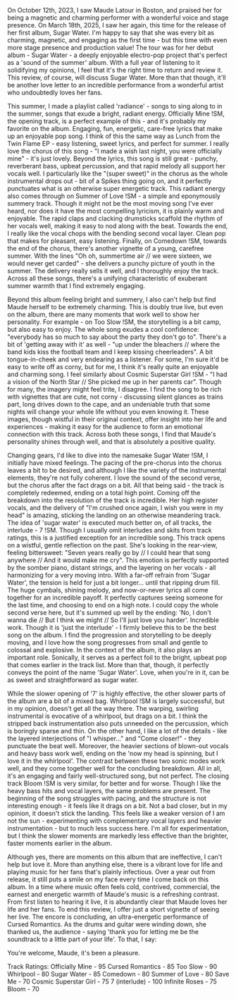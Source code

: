 On October 12th, 2023, I saw Maude Latour in Boston, and praised her for being a magnetic and charming performer with a wonderful voice and stage presence. On March 18th, 2025, I saw her again, this time for the release of her first album, Sugar Water. I'm happy to say that she was every bit as charming, magnetic, and engaging as the first time - but this time with even more stage presence and production value! The tour was for her debut album - Sugar Water - a deeply enjoyable electro-pop project that's perfect as a 'sound of the summer' album. With a full year of listening to it solidifying my opinions, I feel that it's the right time to return and review it. This review, of course, will discuss Sugar Water. More than that though, it'll be another love letter to an incredible performance from a wonderful artist who undoubtedly loves her fans. 

This summer, I made a playlist called 'radiance' - songs to sing along to in the summer, songs that exude a bright, radiant energy. Officially Mine !SM, the opening track, is a perfect example of this - and it's probably my favorite on the album. Engaging, fun, energetic, care-free lyrics that make up an enjoyable pop song. I think of this the same way as Lunch from the Twin Flame EP - easy listening, sweet lyrics, and perfect for summer. I really love the chorus of this song - "I made a wish last night, you were officially mine" - it's just lovely. Beyond the lyrics, this song is still great - punchy, reverberant bass, upbeat percussion, and that rapid melody all support her vocals well. I particularly like the "(super sweet)" in the chorus as the whole instrumental drops out - bit of a Spikes thing going on, and it perfectly punctuates what is an otherwise super energetic track. This radiant energy also comes through on Summer of Love !SM - a simple and eponymously summery track. Though it might not be the most moving song I've ever heard, nor does it have the most compelling lyricism, it is plainly warm and enjoyable. The rapid claps and clacking drumsticks scaffold the rhythm of her vocals well, making it easy to nod along with the beat. Towards the end, I really like the vocal chops with the bending second vocal layer. Clean pop that makes for pleasant, easy listening. Finally, on Comedown !SM, towards the end of the chorus, there's another vignette of a young, carefree summer. With the lines "Oh oh, summertime air // we were sixteen, we would never get carded" - she delivers a punchy picture of youth in the summer. The delivery really sells it well, and I thoroughly enjoy the track. Across all these songs, there's a unifying characteristic of exuberant summer warmth that I find extremely engaging.

Beyond this album feeling bright and summery, I also can't help but find Maude herself to be extremely charming. This is doubly true live, but even on the album, there are many moments that work well to show her personality. For example - on Too Slow !SM, the storytelling is a bit camp, but also easy to enjoy. The whole song exudes a cool confidence: "everybody has so much to say about the party they don't go to". There's a bit of 'getting away with it' as well - "up under the bleachers // where the band kids kiss the football team and I keep kissing cheerleaders". A bit tongue-in-cheek and very endearing as a listener. For some, I'm sure it'd be easy to write off as corny, but for me, I think it's really quite an enjoyable and charming song. I feel similarly about Cosmic Superstar Girl !SM - "I had a vision of the North Star // She picked me up in her parents car". Though for many, the imagery might feel trite, I disagree. I find the song to be rich with vignettes that are cute, not corny - discussing silent glances as trains part, long drives down to the cape, and an undeniable truth that some nights will change your whole life without you even knowing it. These images, though wistful in their original context, offer insight into her life and experiences - making it easy for the audience to form an emotional connection with this track. Across both these songs, I find that Maude's personality shines through well, and that is absolutely a positive quality. 

 Changing gears, I'd like to dive into the namesake Sugar Water !SM, I initially have mixed feelings. The pacing of the pre-chorus into the chorus leaves a bit to be desired, and although I like the variety of the instrumental elements, they're not fully coherent. I love the sound of the second verse, but the chorus after the fact drags on a bit. All that being said - the track is completely redeemed, ending on a total high point. Coming off the breakdown into the resolution of the track is incredible. Her high register vocals, and the delivery of "I'm crushed once again, I wish you were in my head" is amazing, sticking the landing on an otherwise meandering track. The idea of 'sugar water' is executed much better on, of all tracks, the interlude - 7 !SM. Though I usually omit interludes and skits from track ratings, this is a justified exception for an incredible song. This track opens on a wistful, gentle reflection on the past. She's looking in the rear-view, feeling bittersweet: "Seven years really go by // I could hear that song anywhere // And it would make me cry". This emotion is perfectly supported by the somber piano, distant strings, and the layering on her vocals - all harmonizing for a very moving intro. With a far-off refrain from 'Sugar Water', the tension is held for just a bit longer... until that ripping drum fill. The huge cymbals, shining melody, and now-or-never lyrics all come together for an incredible payoff. It perfectly captures seeing someone for the last time, and choosing to end on a high note. I could copy the whole second verse here, but it's summed up well by the ending: 'No, I don't wanna die // But I think we might // So I'll just love you harder'. Incredible work. Though it is 'just the interlude' - I firmly believe this to be the best song on the album. I find the progression and storytelling to be deeply moving, and I love how the song progresses from small and gentle to colossal and explosive. In the context of the album, it also plays an important role. Sonically, it serves as a perfect foil to the bright, upbeat pop that comes earlier in the track list. More than that, though, it perfectly conveys the point of the name 'Sugar Water'. Love, when you're in it, can be as sweet and straightforward as sugar water.

While the slower opening of '7' is highly effective, the other slower parts of the album are a bit of a mixed bag. Whirlpool !SM is largely successful, but in my opinion, doesn't get all the way there. The warping, swirling instrumental is evocative of a whirlpool, but drags on a bit. I think the stripped back instrumentation also puts unneeded on the percussion, which is boringly sparse and thin. On the other hand, I like a lot of the details - like the layered interjections of  "I whisper..." and "Come closer!" - they punctuate the beat well. Moreover, the heavier sections of blown-out vocals and heavy bass work well, ending on the 'now my head is spinning, but I love it in the whirlpool'. The contrast between these two sonic modes work well, and they come together well for the concluding breakdown. All in all, it's an engaging and fairly well-structured song, but not perfect. The closing track Bloom !SM is very similar, for better and for worse. Though I like the heavy bass hits and vocal layers, the same problems are present. The beginning of the song struggles with pacing, and the structure is not interesting enough - it feels like it drags on a bit. Not a bad closer, but in my opinion, it doesn't stick the landing. This feels like a weaker version of I am not the sun - experimenting with complementary vocal layers and heavier instrumentation - but to much less success here.  I'm all for experimentation, but I think the slower moments are markedly less effective than the brighter, faster moments earlier in the album. 

Although yes, there are moments on this album that are ineffective, I can't help but love it. More than anything else, there is a vibrant love for life and playing music for her fans that's plainly infectious. Over a year out from release, it still puts a smile on my face every time I come back on this album. In a time where music often feels cold, contrived, commercial, the earnest and energetic warmth of Maude's music is a refreshing contrast. From first listen to hearing it live, it is abundantly clear that Maude loves her life and her fans. To end this review, I offer just a short vignette of seeing her live. The encore is concluding, an ultra-energetic performance of Cursed Romantics.  As the drums and guitar were winding down, she thanked us, the audience - saying 'thank you for letting me be the soundtrack to a little part of your life'. To that, I say: 

You're welcome, Maude, it's been a pleasure. 

Track Ratings:
Officially Mine - 95
Cursed Romantics - 85
Too Slow - 90
Whirlpool - 80
Sugar Water - 85
Comedown - 80
Summer of Love - 80
Save Me - 70
Cosmic Superstar Girl - 75
7 (interlude) - 100
Infinite Roses - 75
Bloom - 70